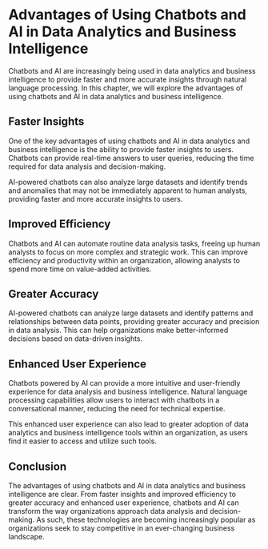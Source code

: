 Advantages of Using Chatbots and AI in Data Analytics and Business Intelligence
=======================================================================================================================================================

Chatbots and AI are increasingly being used in data analytics and business intelligence to provide faster and more accurate insights through natural language processing. In this chapter, we will explore the advantages of using chatbots and AI in data analytics and business intelligence.

Faster Insights
---------------

One of the key advantages of using chatbots and AI in data analytics and business intelligence is the ability to provide faster insights to users. Chatbots can provide real-time answers to user queries, reducing the time required for data analysis and decision-making.

AI-powered chatbots can also analyze large datasets and identify trends and anomalies that may not be immediately apparent to human analysts, providing faster and more accurate insights to users.

Improved Efficiency
-------------------

Chatbots and AI can automate routine data analysis tasks, freeing up human analysts to focus on more complex and strategic work. This can improve efficiency and productivity within an organization, allowing analysts to spend more time on value-added activities.

Greater Accuracy
----------------

AI-powered chatbots can analyze large datasets and identify patterns and relationships between data points, providing greater accuracy and precision in data analysis. This can help organizations make better-informed decisions based on data-driven insights.

Enhanced User Experience
------------------------

Chatbots powered by AI can provide a more intuitive and user-friendly experience for data analysis and business intelligence. Natural language processing capabilities allow users to interact with chatbots in a conversational manner, reducing the need for technical expertise.

This enhanced user experience can also lead to greater adoption of data analytics and business intelligence tools within an organization, as users find it easier to access and utilize such tools.

Conclusion
----------

The advantages of using chatbots and AI in data analytics and business intelligence are clear. From faster insights and improved efficiency to greater accuracy and enhanced user experience, chatbots and AI can transform the way organizations approach data analysis and decision-making. As such, these technologies are becoming increasingly popular as organizations seek to stay competitive in an ever-changing business landscape.
